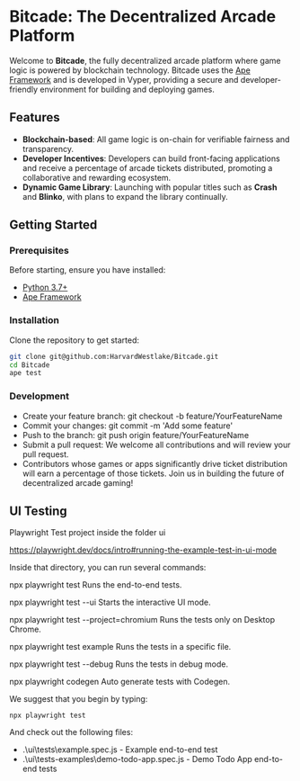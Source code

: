 # Bitcade: The Decentralized Arcade Platform

Welcome to **Bitcade**, the fully decentralized arcade platform where game logic is powered by blockchain technology. Bitcade uses the [Ape Framework](https://docs.apeworx.io/ape/stable/) and is developed in Vyper, providing a secure and developer-friendly environment for building and deploying games.

## Features

- **Blockchain-based**: All game logic is on-chain for verifiable fairness and transparency.
- **Developer Incentives**: Developers can build front-facing applications and receive a percentage of arcade tickets distributed, promoting a collaborative and rewarding ecosystem.
- **Dynamic Game Library**: Launching with popular titles such as **Crash** and **Blinko**, with plans to expand the library continually.

## Getting Started

### Prerequisites

Before starting, ensure you have installed:
- [Python 3.7+](https://www.python.org/downloads/)
- [Ape Framework](https://docs.apeworx.io/ape/stable/userguides/quickstart.html)

### Installation

Clone the repository to get started:

```bash
git clone git@github.com:HarvardWestlake/Bitcade.git
cd Bitcade
ape test
```

### Development
- Create your feature branch: git checkout -b feature/YourFeatureName
- Commit your changes: git commit -m 'Add some feature'
- Push to the branch: git push origin feature/YourFeatureName
- Submit a pull request: We welcome all contributions and will review your pull request.
- Contributors whose games or apps significantly drive ticket distribution will earn a percentage of those tickets. Join us in building the future of decentralized arcade gaming!

## UI Testing
Playwright Test project inside the folder ui

https://playwright.dev/docs/intro#running-the-example-test-in-ui-mode

Inside that directory, you can run several commands:

  npx playwright test
    Runs the end-to-end tests.

  npx playwright test --ui
    Starts the interactive UI mode.

  npx playwright test --project=chromium
    Runs the tests only on Desktop Chrome.

  npx playwright test example
    Runs the tests in a specific file.

  npx playwright test --debug
    Runs the tests in debug mode.

  npx playwright codegen
    Auto generate tests with Codegen.

We suggest that you begin by typing:

    npx playwright test

And check out the following files:
  - .\ui\tests\example.spec.js - Example end-to-end test
  - .\ui\tests-examples\demo-todo-app.spec.js - Demo Todo App end-to-end tests
